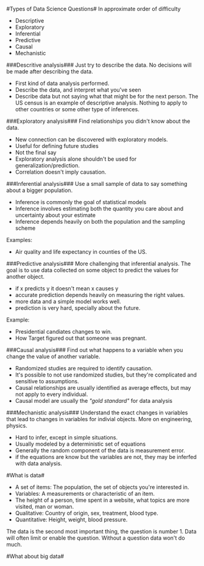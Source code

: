 #Types of Data Science Questions#
In approximate order of difficulty
- Descriptive
- Exploratory
- Inferential
- Predictive
- Causal
- Mechanistic

###Descritive analysis###
Just try to describe the data. No decisions will be made after describing the
data.
- First kind of data analysis  performed.
- Describe the data, and interpret what you've seen
- Describe data but not saying what that might be for the next person.
The US census is an example of descriptive analysis. Nothing to apply to other
countries or some other type of inferences.

###Exploratory analysis###
Find relationships you didn't know about the data.
- New connection can be discovered with exploratory models.
- Useful for defining future studies
- Not the final say
- Exploratory analysis alone shouldn't be used for generalization/prediction.
- Correlation doesn't imply causation.

###Inferential analysis###
Use a small sample of data to say something about a bigger population.
- Inference is commonly the goal of statistical models
- Inference involves estimating both the quantity you care about and
  uncertainty about your estimate
- Inference depends heavily on both the population and the sampling scheme

Examples:
- Air quality and life expectancy in counties of the US.

###Predictive analysis###
More challenging that inferential analysis. The goal is to use data collected
on some object to predict the values for another object.
- if x predicts y  it doesn't mean x causes y
- accurate prediction depends heavily on measuring the right values.
- more data and a simple model works well.
- prediction is very hard, specially about the future.

Example:
- Presidential candiates changes to win.
- How Target figured out that someone was pregnant.

###Causal analysis###
Find out what happens to a variable when you change the value of another
variable.
- Randomized studies are required to identify causation.
- It's possible to not use randomized studies, but they're complicated and
  sensitive to assumptions.
- Causal relationships are usually identified as average effects, but may not
  apply to every individual.
- Causal model are usually the *"gold standard"* for data analysis

###Mechanistic analysis###
Understand the exact changes in variables that lead to changes in variables for
indivial objects. More on engineering, physics.
- Hard to infer, except in simple situations.
- Usually modeled by a deterministic set of equations 
- Generally the random component of the data is measurement error.
- if the equations are know but the variables are not, they may be inferfed
  with data analysis.

#What is data#
- A set of items: The population, the set of objects you're interested in.
- Variables: A measurements or characteristic of an item.
 - The height of a person, time spent in a website, what topics are more
   visited, man or woman.
- Qualitative: Country of origin, sex, treatment, blood type.
- Quantitative: Height, weight, blood pressure.

The data is the second most important thing, the question is number 1. Data
will often limit or enable the question. Without a question data won't do much.

#What about big data#

